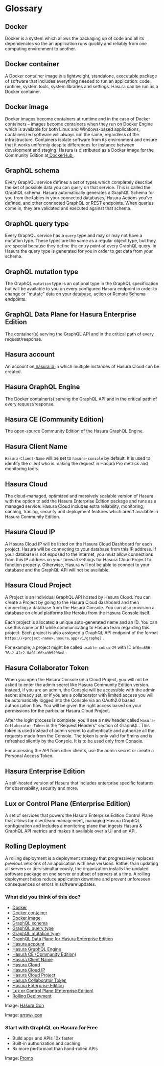 # Glossary

## Docker​

Docker is a system which allows the packaging up of code and all its dependencies so the an application runs quickly and
reliably from one computing environment to another.

## Docker container​

A Docker container image is a lightweight, standalone, executable package of software that includes everything needed to
run an application: code, runtime, system tools, system libraries and settings. Hasura can be run as a Docker container.

## Docker image​

Docker images become containers at runtime and in the case of Docker containers – images become containers when they run
on Docker Engine which is available for both Linux and Windows-based applications, containerized software will always
run the same, regardless of the infrastructure. Containers isolate software from its environment and ensure that it
works uniformly despite differences for instance between development and staging. Hasura is distributed as a Docker
image for the Community Edition at[ DockerHub ](https://hub.docker.com/r/hasura/graphql-engine).

## GraphQL schema​

Every GraphQL service defines a set of types which completely describe the set of possible data you can query on that
service. This is called the GraphQL schema. Hasura automatically generates a GraphQL Schema for you from the tables in
your connected databases, Hasura Actions you've defined, and other connected GraphQL or REST endpoints. When queries
come in, they are validated and executed against that schema.

## GraphQL query type​

Every GraphQL service has a `query` type and may or may not have a mutation type. These types are the same as a regular
object type, but they are special because they define the entry point of every GraphQL query. In Hasura the query type
is generated for you in order to get data from your schema.

## GraphQL mutation type​

The GraphQL `mutation` type is an optional type in the GraphQL specification but will be available to you on every
configured Hasura endpoint in order to change or "mutate" data on your database, action or Remote Schema endpoints.

## GraphQL Data Plane for Hasura Enterprise Edition​

The container(s) serving the GraphQL API and in the critical path of every request/response.

## Hasura account​

An account on[ hasura.io ](https://hasura.io)in which multiple instances of Hasura Cloud can be created.

## Hasura GraphQL Engine​

The Docker container(s) serving the GraphQL API and in the critical path of every request/response.

## Hasura CE (Community Edition)​

The open-source Community Edition of the Hasura GraphQL Engine.

## Hasura Client Name​

 `Hasura-Client-Name` will be set to `hasura-console` by default. It is used to identify the client who is making the
request in Hasura Pro metrics and monitoring tools.

## Hasura Cloud​

The cloud-managed, optimized and massively scalable version of Hasura with the option to add the Hasura Enterprise
Edition package and runs as a managed service. Hasura Cloud includes extra reliability, monitoring, caching, tracing,
security and deployment features which aren't available in Hasura Community Edition.

## Hasura Cloud IP​

A Hasura Cloud IP will be listed on the Hasura Cloud Dashboard for each project. Hasura will be connecting to your
database from this IP address. If your database is not exposed to the internet, you must allow connections from this IP
address on your firewall settings for Hasura Cloud Project to function properly. Otherwise, Hasura will not be able to
connect to your database and the GraphQL API will not be available.

## Hasura Cloud Project​

A Project is an individual GraphQL API hosted by Hasura Cloud. You can create a Project by going to the Hasura Cloud
dashboard and then connecting a database from the Hasura Console. You can also provision a database on cloud platforms
like Heroku from the Hasura Console itself.

Each project is allocated a unique auto-generated name and an ID. You can use this name or ID while communicating to
Hasura team regarding this project. Each project is also assigned a GraphQL API endpoint of the format `https://<project-name>.hasura.app/v1/graphql` .

For example, a project might be called `usable-cobra-29` with ID `bf0ea856-76a2-42c2-8a91-66ca9b9206e8` .

## Hasura Collaborator Token​

When you open the Hasura Console on a Cloud Project, you will not be asked to enter the admin secret like Hasura
Community Edition version. Instead, if you are an admin, the Console will be accessible with the admin secret already
set, or if you are a collaborator with limited access you will be automatically logged into the Console via an OAuth2.0
based authorization flow. You will be given the right access based on your permissions for the particular Hasura Cloud
Project.

After the login process is complete, you'll see a new header called `Hasura-Collaborator-Token` in the "Request Headers"
section of GraphiQL. This token is used instead of admin secret to authenticate and authorize all the requests made from
the Console. The token is only valid for 5mins and is refreshed silently by the Console. It is to be used only from
Console.

For accessing the API from other clients, use the admin secret or create a Personal Access Token.

## Hasura Enterprise Edition​

A self-hosted version of Hasura that includes enterprise specific features for observability, security and more.

## Lux or Control Plane (Enterprise Edition)​

A set of services that powers the Hasura Enterprise Edition Control Plane that allows for user/team management, managing
Hasura GraphQL configuration and includes a monitoring plane that ingests Hasura & GraphQL API metrics and makes it
available over a UI and an API.

## Rolling Deployment​

A rolling deployment is a deployment strategy that progressively replaces previous versions of an application with new
versions. Rather than updating all servers or tiers simultaneously, the organization installs the updated software
package on one server or subset of servers at a time. A rolling deployment helps reduce application downtime and prevent
unforeseen consequences or errors in software updates.

### What did you think of this doc?

- [ Docker ](https://hasura.io/docs/latest/glossary/index/#rolling-deployment/#docker)
- [ Docker container ](https://hasura.io/docs/latest/glossary/index/#rolling-deployment/#docker-container)
- [ Docker image ](https://hasura.io/docs/latest/glossary/index/#rolling-deployment/#docker-image)
- [ GraphQL schema ](https://hasura.io/docs/latest/glossary/index/#rolling-deployment/#graphql-schema)
- [ GraphQL query type ](https://hasura.io/docs/latest/glossary/index/#rolling-deployment/#graphql-query-type)
- [ GraphQL mutation type ](https://hasura.io/docs/latest/glossary/index/#rolling-deployment/#graphql-mutation-type)
- [ GraphQL Data Plane for Hasura Enterprise Edition ](https://hasura.io/docs/latest/glossary/index/#rolling-deployment/#graphql-data-plane-for-hasura-enterprise-edition)
- [ Hasura account ](https://hasura.io/docs/latest/glossary/index/#rolling-deployment/#hasura-account)
- [ Hasura GraphQL Engine ](https://hasura.io/docs/latest/glossary/index/#rolling-deployment/#hasura-graphql-engine)
- [ Hasura CE (Community Edition) ](https://hasura.io/docs/latest/glossary/index/#rolling-deployment/#hasura-ce-community-edition)
- [ Hasura Client Name ](https://hasura.io/docs/latest/glossary/index/#rolling-deployment/#hasura-client-name)
- [ Hasura Cloud ](https://hasura.io/docs/latest/glossary/index/#rolling-deployment/#hasura-cloud)
- [ Hasura Cloud IP ](https://hasura.io/docs/latest/glossary/index/#rolling-deployment/#hasura-cloud-ip)
- [ Hasura Cloud Project ](https://hasura.io/docs/latest/glossary/index/#rolling-deployment/#hasura-cloud-project)
- [ Hasura Collaborator Token ](https://hasura.io/docs/latest/glossary/index/#rolling-deployment/#hasura-collaborator-token)
- [ Hasura Enterprise Edition ](https://hasura.io/docs/latest/glossary/index/#rolling-deployment/#hasura-enterprise-edition)
- [ Lux or Control Plane (Enterprise Edition) ](https://hasura.io/docs/latest/glossary/index/#rolling-deployment/#lux-or-control-plane-enterprise-edition)
- [ Rolling Deployment ](https://hasura.io/docs/latest/glossary/index/#rolling-deployment/#rolling-deployment)


Image: [ Hasura Con ](https://res.cloudinary.com/dh8fp23nd/image/upload/v1686154570/hasura-con-2023/has-con-light-date_r2a2ud.png)

Image: [ arrow-icon ](https://res.cloudinary.com/dh8fp23nd/image/upload/v1683723549/main-web/chevron-right_ldbi7d.png)

### Start with GraphQL on Hasura for Free

- Build apps and APIs 10x faster
- Built-in authorization and caching
- 8x more performant than hand-rolled APIs


Image: [ Promo ](https://hasura.io/docs/assets/images/hasura-free-ff60e409244e0ea12b5a3045d1a9096b.png)